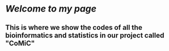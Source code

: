 # *Welcome to my page*
## This is where we show the codes of all the bioinformatics and statistics in our project called "CoMiC"
###
